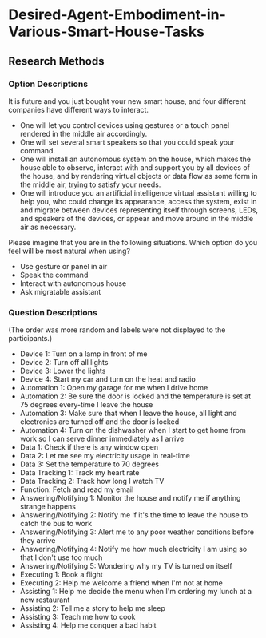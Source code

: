 # Desired-Agent-Embodiment-in-Various-Smart-House-Tasks
## Research Methods
### Option Descriptions
It is future and you just bought your new smart house, and four different companies have different ways to interact.
* One will let you control devices using gestures or a touch panel rendered in the middle air accordingly.
* One will set several smart speakers so that you could speak your command.
* One will install an autonomous system on the house, which makes the house able to observe, interact with and support you by all devices of the house, and by rendering virtual objects or data flow as some form in the middle air, trying to satisfy your needs.
* One will introduce you an artificial intelligence virtual assistant willing to help you, who could change its appearance, access the system, exist in and migrate between devices representing itself through screens, LEDs, and speakers of the devices, or appear and move around in the middle air as necessary.

Please imagine that you are in the following situations. Which option do you feel will be most natural when using?

* Use gesture or panel in air
* Speak the command
* Interact with autonomous house
* Ask migratable assistant

### Question Descriptions
(The order was more random and labels were not displayed to the participants.)
* Device 1: Turn on a lamp in front of me
* Device 2: Turn off all lights
* Device 3: Lower the lights
* Device 4: Start my car and turn on the heat and radio
* Automation 1: Open my garage for me when I drive home
* Automation 2: Be sure the door is locked and the temperature is set at 75 degrees every-time I leave the house
* Automation 3: Make sure that when I leave the house, all light and electronics are turned off and the door is locked
* Automation 4: Turn on the dishwasher when I start to get home from work so I can serve dinner immediately as I arrive
* Data 1: Check if there is any window open
* Data 2: Let me see my electricity usage in real-time
* Data 3: Set the temperature to 70 degrees
* Data Tracking 1: Track my heart rate
* Data Tracking 2: Track how long I watch TV
* Function: Fetch and read my email
* Answering/Notifying 1: Monitor the house and notify me if anything strange happens
* Answering/Notifying 2: Notify me if it's the time to leave the house to catch the bus to work
* Answering/Notifying 3: Alert me to any poor weather conditions before they arrive
* Answering/Notifying 4: Notify me how much electricity I am using so that I don't use too much
* Answering/Notifying 5: Wondering why my TV is turned on itself
* Executing 1: Book a flight
* Executing 2: Help me welcome a friend when I'm not at home
* Assisting 1: Help me decide the menu when I'm ordering my lunch at a new restaurant
* Assisting 2: Tell me a story to help me sleep
* Assisting 3: Teach me how to cook
* Assisting 4: Help me conquer a bad habit
